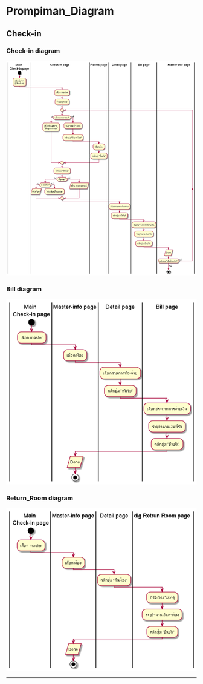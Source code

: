# Prompiman_Diagram

## Check-in

### Check-in diagram 
![Check-in diagram](out\diagram\Check-in\Check-in\Check-in.png)

### Bill diagram 
![Bill diagram](out\diagram\Check-in\Bill\Bill.png)

### Return_Room diagram 
![Return_Room diagram](out\diagram\Check-in\Return_Room\Return_Room.png)

---